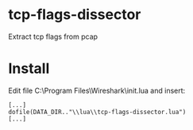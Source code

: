 # tcp-flags-dissector
Extract tcp flags from pcap

# Install
Edit file C:\Program Files\Wireshark\init.lua and insert:

	[...]
	dofile(DATA_DIR.."\\lua\\tcp-flags-dissector.lua")
	[...]
